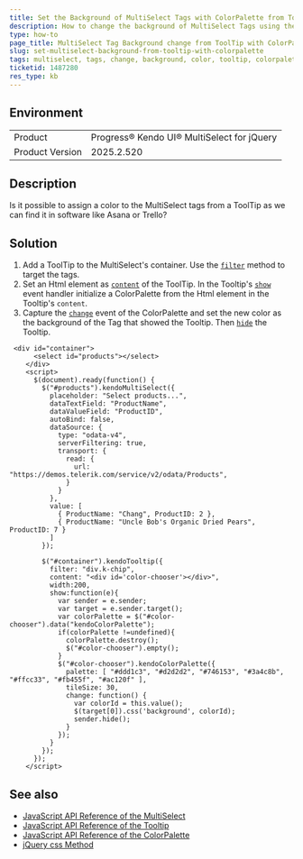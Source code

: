 ```yaml
---
title: Set the Background of MultiSelect Tags with ColorPalette from ToolTip
description: How to change the background of MultiSelect Tags using the ToolTip and ColorPalette Components
type: how-to
page_title: MultiSelect Tag Background change from ToolTip with ColorPalette 
slug: set-multiselect-background-from-tooltip-with-colorpalette
tags: multiselect, tags, change, background, color, tooltip, colorpalette
ticketid: 1487280
res_type: kb
---
```


## Environment

<table>
 <tr>
  <td>Product</td>
  <td>Progress® Kendo UI® MultiSelect for jQuery</td>
 </tr>
 <tr>
  <td>Product Version</td>
  <td>2025.2.520</td>
 </tr>
</table>

## Description
Is it possible to assign a color to the MultiSelect tags from a ToolTip as we can find it in software like Asana or Trello?

## Solution
1. Add a ToolTip to the MultiSelect's container. Use the [`filter`](/api/javascript/ui/tooltip/configuration/filter) method to target the tags. 
1. Set an Html element as [`content`](/api/javascript/ui/tooltip/configuration/content) of the ToolTip. In the Tooltip's [`show`](/api/javascript/ui/tooltip/methods/show) event handler initialize a ColorPalette from the Html element in the Tooltip's `content`. 
1. Capture the [`change`](/api/javascript/ui/colorpalette/events/change) event of the ColorPalette and set the new color as the background of the Tag that showed the Tooltip. Then [`hide`](/api/javascript/ui/tooltip/events/hide) the Tooltip. 

```dojo
 <div id="container">
      <select id="products"></select>
    </div>
    <script>
      $(document).ready(function() {
        $("#products").kendoMultiSelect({
          placeholder: "Select products...",
          dataTextField: "ProductName",
          dataValueField: "ProductID",
          autoBind: false,
          dataSource: {
            type: "odata-v4",
            serverFiltering: true,
            transport: {
              read: {
                url: "https://demos.telerik.com/service/v2/odata/Products",
              }
            }
          },
          value: [
            { ProductName: "Chang", ProductID: 2 },
            { ProductName: "Uncle Bob's Organic Dried Pears", ProductID: 7 }
          ]
        });

        $("#container").kendoTooltip({
          filter: "div.k-chip",
          content: "<div id='color-chooser'></div>",
          width:200,
          show:function(e){
            var sender = e.sender;
            var target = e.sender.target();
            var colorPalette = $("#color-chooser").data("kendoColorPalette");
            if(colorPalette !=undefined){
              colorPalette.destroy();
              $("#color-chooser").empty();
            }
            $("#color-chooser").kendoColorPalette({
              palette: [ "#ddd1c3", "#d2d2d2", "#746153", "#3a4c8b", "#ffcc33", "#fb455f", "#ac120f" ],
              tileSize: 30,
              change: function() {
                var colorId = this.value();
                $(target[0]).css('background', colorId);
                sender.hide();
              }
            });
          }
        });
      });
    </script>
```


## See also

* [JavaScript API Reference of the MultiSelect](api/javascript/ui/colorpalette)
* [JavaScript API Reference of the Tooltip](api/javascript/ui/tooltip)
* [JavaScript API Reference of the ColorPalette](api/javascript/ui/colorpalette)
* [jQuery css Method](https://www.w3schools.com/jquery/html_attr.asp)



